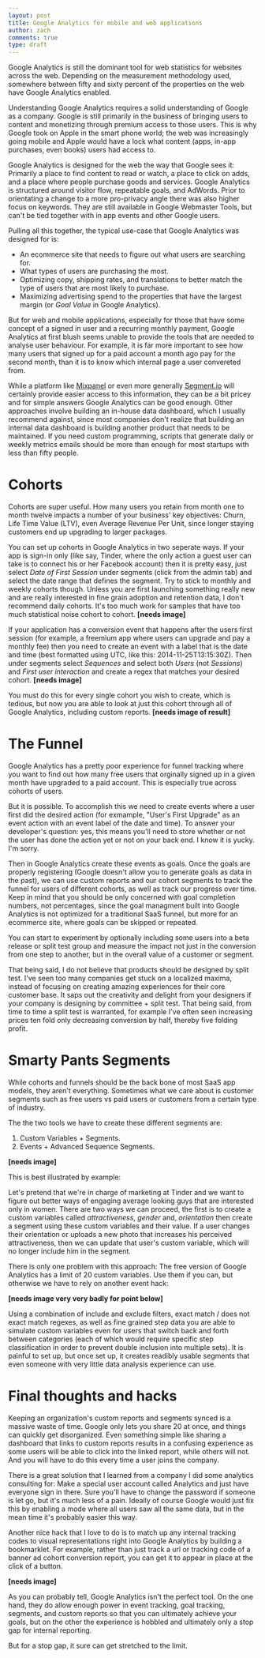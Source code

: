 ```yaml
---
layout: post
title: Google Analytics for mobile and web applications
author: zach
comments: true
type: draft
---
```


Google Analytics is still the dominant tool for web statistics for websites across the web. Depending on the measurement methodology used, somewhere between fifty and sixty percent of the properties on the web have Google Analytics enabled.

Understanding Google Analytics requires a solid understanding of Google as a company. Google is still primarily in the business of bringing users to content and monetizing through premium access to those users. This is why Google took on Apple in the smart phone world; the web was increasingly going mobile and Apple would have a lock what content (apps, in-app purchases, even books) users had access to.

Google Analytics is designed for the web the way that Google sees it: Primarily a place to find content to read or watch, a place to click on adds, and a place where people purchase goods and services. Google Analytics is structured around visitor flow, repeatable goals, and AdWords. Prior to orientating a change to a more pro-privacy angle there was also higher focus on keywords. They are still available in Google Webmaster Tools, but can't be tied together with in app events and other Google users.

Pulling all this together, the typical use-case that Google Analytics was designed for is:

* An ecommerce site that needs to figure out what users are searching for.
* What types of users are purchasing the most.
* Optimizing copy, shipping rates, and translations to better match the type of users that are most likely to purchase.
* Maximizing advertising spend to the properties that have the largest margin (or *Goal Value* in Google Analytics).

But for web and mobile applications, especially for those that have some concept of a signed in user and a recurring monthly payment, Google Analytics at first blush seems unable to provide the tools that are needed to analyse user behaviour. For example, it is far more important to see how many users that signed up for a paid account a month ago pay for the second month, than it is to know which internal page a user convereted from.

While a platform like [Mixpanel](https://mixpanel.com) or even more generally [Segment.io](https://segment.io/) will certainly provide easier access to this information, they can be a bit pricey and for simple answers Google Analytics can be good enough. Other approaches involve building an in-house data dashboard, which I usually recommend against, since most companies don't realize that building an internal data dashboard is building another product that needs to be maintained. If you need custom programming, scripts that generate daily or weekly metrics emails should be more than enough for most startups with less than fifty people.

# Cohorts

Cohorts are super useful. How many users you retain from month one to month twelve impacts a number of your business' key objectives: Churn, Life Time Value (LTV), even Average Revenue Per Unit, since longer staying customers end up upgrading to larger packages.

You can set up cohorts in Google Analytics in two seperate ways. If your app is sign-in only (like say, Tinder, where the only action a guest user can take is to connect his or her Facebook account) then it is pretty easy, just select *Date of First Session* under segments (click from the admin tab) and select the date range that defines the segment. Try to stick to monthly and weekly cohorts though. Unless you are first launching something really new and are really interested in fine grain adoption and retention data, I don't recommend daily cohorts. It's too much work for samples that have too much statistical noise cohort to cohort. **[needs image]**

If your application has a conversion event that happens after the users first session (for example, a freemium app where users can upgrade and pay a monthly fee) then you need to create an event with a label that is the date and time (best formatted using UTC, like this: 2014-11-25T13:15:30Z). Then under segments select *Sequences* and select both *Users* (not *Sessions*) and *First user interaction* and create a regex that matches your desired cohort. **[needs image]**

You must do this for every single cohort you wish to create, which is tedious, but now you are able to look at just this cohort through all of Google Analytics, including custom reports. **[needs image of result]**

# The Funnel

Google Analytics has a pretty poor experience for funnel tracking where you want to find out how many free users that orginally signed up in a given month have upgraded to a paid account. This is especially true across cohorts of users.

But it is possible. To accomplish this we need to create events where a user first did the desired action (for exmample, "User's First Upgrade" as an event action with an event label of the date and time). To answer your developer's question: yes, this means you'll need to store whether or not the user has done the action yet or not on your back end. I know it is yucky. I'm sorry.

Then in Google Analytics create these events as goals. Once the goals  are properly registering (Google doesn't allow you to generate goals as data in the past), we can use custom reports and our cohort segments to track the funnel for users of different cohorts, as well as track our progress over time. Keep in mind that you should be only concerned with goal completion numbers, not percentages, since the goal managment built into Google Analytics is not optimized for a traditional SaaS funnel, but more for an ecommerce site, where goals can be skipped or repeated.

You can start to experiment by optionally including some users into a beta release or split test group and measure the impact not just in the conversion from one step to another, but in the overall value of a customer or segment.

That being said, I do not believe that products should be designed by split test. I've seen too many companies get stuck on a localized maxima, instead of focusing on creating amazing experiences for their core customer base. It saps out the creativity and delight from your designers if your company is designing by committee + split test. That being said, from time to time a split test is warranted, for example I've often seen increasing prices ten fold only decreasing conversion by half, thereby five folding profit.

# Smarty Pants Segments

While cohorts and funnels should be the back bone of most SaaS app models, they aren't everything. Sometimes what we care about is customer segments such as free users vs paid users or customers from a certain type of industry.

The the two tools we have to create these different segments are:

1. Custom Variables + Segments.
2. Events + Advanced Sequence Segments.

**[needs image]**

This is best illustrated by example:

Let's pretend that we're in charge of marketing at Tinder and we want to figure out better ways of engaging average looking guys that are interested only in women. There are two ways we can proceed, the first is to create a custom variables called *attractiveness*, *gender* and, *orientation* then create a segment using these custom variables and their value. If a user changes their orientation or uploads a new photo that increases his perceived attractiveness, then we can update that user's custom variable, which will no longer include him in the segment.

There is only one problem with this approach: The free version of Google Analytics has a limit of 20 custom variables. Use them if you can, but otherwise we have to rely on another event hack:

**[needs image very very badly for point below]**

Using a combination of include and exclude filters, exact match / does not exact match regexes, as well as fine grained step data you are able to simulate custom variables even for users that switch back and forth between categories (each of which would require specific step classification in order to prevent double inclusion into multiple sets). It is painful to set up, but once set up, it creates readibly usable segments that even someone with very little data analysis experience can use.

# Final thoughts and hacks

Keeping an organization's custom reports and segments synced is a massive waste of time. Google only lets you share 20 at once, and things can quickly get disorganized. Even something simple like sharing a dashboard that links to custom reports results in a confusing experience as some users will be able to click into the linked report, while others will not. And you will have to do this every time a user joins the company.

There is a great solution that I learned from a company I did some analytics consulting for: Make a special user account called Analytics and just have everyone sign in there. Sure you'll have to change the password if someone is let go, but it's much less of a pain. Ideally of course Google would just fix this by enabling a mode where all users saw all the same data, but in the mean time it's probably easier this way.

Another nice hack that I love to do is to match up any internal tracking codes to visual representations right into Google Analytics by building a bookmarklet. For example, rather than just track a url or tracking code of a banner ad cohort conversion report, you can get it to appear in place at the click of a button.

**[needs image]**

As you can probably tell, Google Analytics isn't the perfect tool. On the one hand, they do allow enough power in event tracking, goal tracking, segments, and custom reports so that you can ultimately achieve your goals, but on the other the experience is hobbled and ultimately only a stop gap for internal reporting.

But for a stop gap, it sure can get stretched to the limit.

